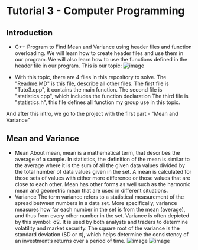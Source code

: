 # Tutorial 3 - Computer Programming

## Introduction

* C++ Program to Find Mean and Variance using header files and function overloading. We will learn how to create header files and use them in our program. We will also learn how to use the functions defined in the header file in our program. This is our topic:
![image](https://user-images.githubusercontent.com/96127451/195223465-05b9daae-9b32-4b38-b298-f976bf015848.png)

* With this topic, there are 4 files in this repository to solve.
The "Readme.MD" is this file, describe all other files.
The first file is "Tuto3.cpp", it contains the main function.
The second file is "statistics.cpp", which includes the function declaration
The third file is "statistics.h", this file defines all function my group use in this topic.

And after this intro, we go to the project with the first part - "Mean and Variance"

## Mean and Variance

* Mean
About mean, mean is a mathematical term, that describes the average of a sample. In statistics, the definition of the mean is similar to the average where it is the sum of all the given data values divided by the total number of data values given in the set. A mean is calculated for those sets of values with either more difference or those values that are close to each other. Mean has other forms as well such as the harmonic mean and geometric mean that are used in different situations.
* Variance
The term variance refers to a statistical measurement of the spread between numbers in a data set. More specifically, variance measures how far each number in the set is from the mean (average), and thus from every other number in the set. Variance is often depicted by this symbol: σ2. It is used by both analysts and traders to determine volatility and market security.
The square root of the variance is the standard deviation (SD or σ), which helps determine the consistency of an investment’s returns over a period of time.
![image](https://user-images.githubusercontent.com/96127451/195224426-024e3d3a-b6ae-4814-bd34-9347cd9cc61a.png)
![image](https://user-images.githubusercontent.com/96127451/195224445-026f2bc3-d75d-48d9-811d-e900aae2147b.png)



